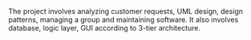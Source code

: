 The project involves analyzing customer requests, UML design, design
patterns, managing a group and maintaining software. It also involves database, logic layer,
GUI according to 3-tier architecture.